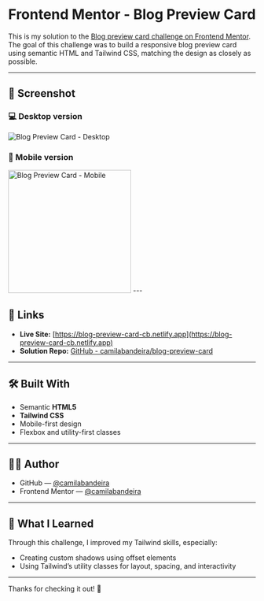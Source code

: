 # Frontend Mentor - Blog Preview Card

This is my solution to the [Blog preview card challenge on Frontend Mentor](https://www.frontendmentor.io/challenges/blog-preview-card-ckPaj01pE). The goal of this challenge was to build a responsive blog preview card using semantic HTML and Tailwind CSS, matching the design as closely as possible.

---

## 📸 Screenshot

### 💻 Desktop version  
![Blog Preview Card - Desktop](https://github.com/user-attachments/assets/4c94440e-2aa1-4d68-bae9-a7ecab796b17)

### 📱 Mobile version  
<img src="https://github.com/user-attachments/assets/7c21c355-8044-424b-ba80-eff6c90394fa" alt="Blog Preview Card - Mobile" width="250"/>
---

## 🔗 Links

- **Live Site:** [https://blog-preview-card-cb.netlify.app](https://blog-preview-card-cb.netlify.app)
- **Solution Repo:** [GitHub - camilabandeira/blog-preview-card](https://github.com/camilabandeira/blog-preview-card)

---

## 🛠️ Built With

- Semantic **HTML5**
- **Tailwind CSS**
- Mobile-first design
- Flexbox and utility-first classes

---

## 🙋‍♀️ Author

- GitHub — [@camilabandeira](https://github.com/camilabandeira)
- Frontend Mentor — [@camilabandeira](https://www.frontendmentor.io/profile/camilabandeira)

---

## 🎯 What I Learned

Through this challenge, I improved my Tailwind skills, especially:
- Creating custom shadows using offset elements
- Using Tailwind’s utility classes for layout, spacing, and interactivity

---

Thanks for checking it out! 🙌

